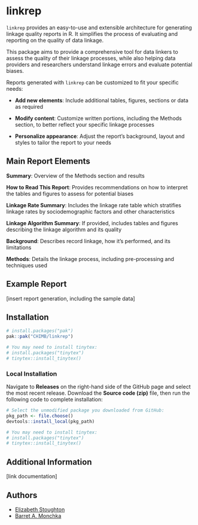 
<!-- README.md is generated from README.Rmd. Please edit that file -->

# linkrep

`linkrep` provides an easy-to-use and extensible architecture for
generating linkage quality reports in R. It simplifies the process of
evaluating and reporting on the quality of data linkage.

This package aims to provide a comprehensive tool for data linkers to
assess the quality of their linkage processes, while also helping data
providers and researchers understand linkage errors and evaluate
potential biases.

Reports generated with `linkrep` can be customized to fit your specific
needs:

- **Add new elements**: Include additional tables, figures, sections or
  data as required

- **Modify content**: Customize written portions, including the Methods
  section, to better reflect your specific linkage processes

- **Personalize appearance**: Adjust the report’s background, layout and
  styles to tailor the report to your needs

## Main Report Elements

**Summary**: Overview of the Methods section and results

**How to Read This Report**: Provides recommendations on how to
interpret the tables and figures to assess for potential biases

**Linkage Rate Summary**: Includes the linkage rate table which
stratifies linkage rates by sociodemographic factors and other
characteristics

**Linkage Algorithm Summary**: If provided, includes tables and figures
describing the linkage algorithm and its quality

**Background**: Describes record linkage, how it’s performed, and its
limitations

**Methods**: Details the linkage process, including pre-processing and
techniques used

## Example Report

\[insert report generation, including the sample data\]

## Installation

``` r
# install.packages("pak")
pak::pak("CHIMB/linkrep")

# You may need to install tinytex:
# install.packages("tinytex")
# tinytex::install_tinytex()
```

### Local Installation

Navigate to **Releases** on the right-hand side of the GitHub page and
select the most recent release. Download the **Source code (zip)** file,
then run the following code to complete installation:

``` r
# Select the unmodified package you downloaded from GitHub:
pkg_path <- file.choose()
devtools::install_local(pkg_path)

# You may need to install tinytex:
# install.packages("tinytex")
# tinytex::install_tinytex()
```

## Additional Information

\[link documentation\]

## Authors

- [Elizabeth Stoughton](https://github.com/stoughty111)
- [Barret A. Monchka](https://github.com/barretmonchka)
